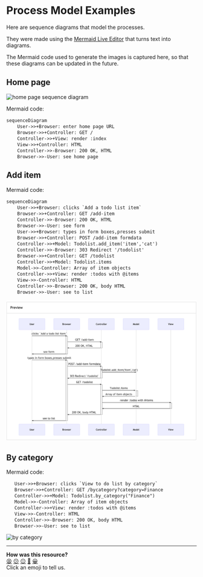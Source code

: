 # Process Model Examples

Here are sequence diagrams that model the processes.

They were made using the [Mermaid Live Editor](https://mermaid-js.github.io/mermaid-live-editor) that turns text into diagrams.

The Mermaid code used to generate the images is captured here, so that these diagrams can be updated in the future.

## Home page

![home page sequence diagram](home.png)

Mermaid code:
```
sequenceDiagram
	User->>+Browser: enter home page URL
	Browser->>+Controller: GET /
    Controller->>+View: render :index
    View->>+Controller: HTML
	Controller->>-Browser: 200 OK, HTML
	Browser->>-User: see home page
```

## Add item

Mermaid code:
```
sequenceDiagram
	User->>+Browser: clicks `Add a todo list item`
	Browser->>+Controller: GET /add-item
	Controller->>-Browser: 200 OK, HTML
	Browser->>-User: see form
	User->>+Browser: types in form boxes,presses submit
    Browser->>+Controller: POST /add-item formdata
    Controller->>+Model: Todolist.add_item('item','cat')
    Controller->>-Browser: 303 Redirect '/todolist'
    Browser->>+Controller: GET /todolist
    Controller->>+Model: Todolist.items
    Model->>-Controller: Array of item objects
    Controller->>+View: render :todos with @items
    View->>-Controller: HTML
    Controller->>-Browser: 200 OK, body HTML
    Browser->>-User: see to list
 ```
 ![add item sequence diagram](add_item.png)

 ## By category

 Mermaid code:

``` sequenceDiagram
   User->>+Browser: clicks `View to do list by category`
   Browser->>+Controller: GET /bycategory?category=Finance
   Controller->>+Model: Todolist.by_category("Finance")
   Model->>-Controller: Array of item objects
   Controller->>+View: render :todos with @items
   View->>-Controller: HTML
   Controller->>-Browser: 200 OK, body HTML
   Browser->>-User: see to list

   ```

![by category](by_category.png)

<!-- BEGIN GENERATED SECTION DO NOT EDIT -->

---

**How was this resource?**  
[😫](https://airtable.com/shrUJ3t7KLMqVRFKR?prefill_Repository=skills-workshops&prefill_File=how_the_web_works/process_modelling_mvc/_examples_dont_look_until_after_workshop/EXAMPLES.md&prefill_Sentiment=😫) [😕](https://airtable.com/shrUJ3t7KLMqVRFKR?prefill_Repository=skills-workshops&prefill_File=how_the_web_works/process_modelling_mvc/_examples_dont_look_until_after_workshop/EXAMPLES.md&prefill_Sentiment=😕) [😐](https://airtable.com/shrUJ3t7KLMqVRFKR?prefill_Repository=skills-workshops&prefill_File=how_the_web_works/process_modelling_mvc/_examples_dont_look_until_after_workshop/EXAMPLES.md&prefill_Sentiment=😐) [🙂](https://airtable.com/shrUJ3t7KLMqVRFKR?prefill_Repository=skills-workshops&prefill_File=how_the_web_works/process_modelling_mvc/_examples_dont_look_until_after_workshop/EXAMPLES.md&prefill_Sentiment=🙂) [😀](https://airtable.com/shrUJ3t7KLMqVRFKR?prefill_Repository=skills-workshops&prefill_File=how_the_web_works/process_modelling_mvc/_examples_dont_look_until_after_workshop/EXAMPLES.md&prefill_Sentiment=😀)  
Click an emoji to tell us.

<!-- END GENERATED SECTION DO NOT EDIT -->
